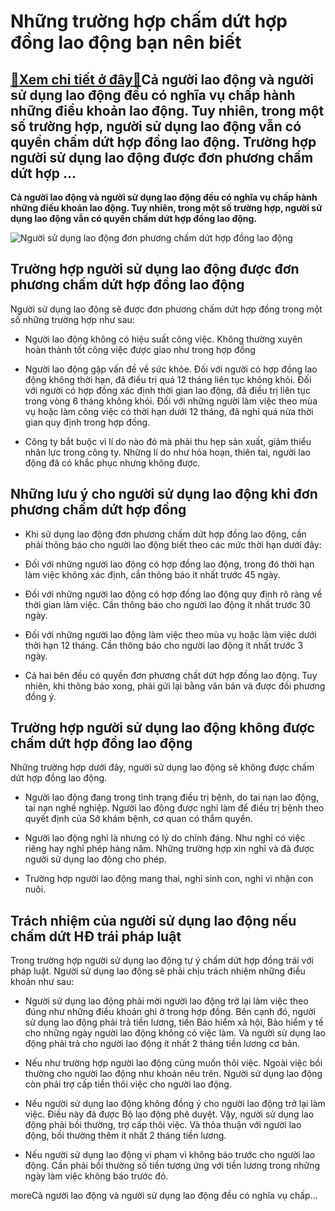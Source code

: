 Những trường hợp chấm dứt hợp đồng lao động bạn nên biết
========================================================

[:gift:Xem chi tiết ở đây:gift:](https://hddtvn.com/nhung-truong-hop-cham-dut-hop-dong-lao-dong-ban-nen-biet/)Cả người lao động và người sử dụng lao động đều có nghĩa vụ chấp hành những điều khoản lao động. Tuy nhiên, trong một số trường hợp, người sử dụng lao động vẫn có quyền chấm dứt hợp đồng lao động. Trường hợp người sử dụng lao động được đơn phương chấm dứt hợp …
---------------------------------------------------------------------------------------------------------------------------------------------------------------------------------------------------------------------------------------------------------------------

**Cả người lao động và người sử dụng lao động đều có nghĩa vụ chấp hành những điều khoản lao động. Tuy nhiên, trong một số trường hợp, người sử dụng lao động vẫn có quyền chấm dứt hợp đồng lao động.**


![Người sử dụng lao động đơn phương chấm dứt hợp đồng lao động ](https://hddtvn.com/wp-content/uploads/2021/01/quyet-dinh-cham-dut-hop-dong-lao-dong-3-1-scaled.jpg)


Trường hợp người sử dụng lao động được đơn phương chấm dứt hợp đồng lao động
----------------------------------------------------------------------------


Người sử dụng lao động sẽ được đơn phương chấm dứt hợp đồng trong một số những trường hợp như sau:




* Người lao động không có hiệu suất công việc. Không thường xuyên hoàn thành tốt công việc được giao như trong hợp đồng

* Người lao động gặp vấn đề về sức khỏe. Đối với người có hợp đồng lao động không thời hạn, đã điều trị quá 12 tháng liên tục không khỏi. Đối với người có hợp đồng xác định thời gian lao động, đã điều trị liên tục trong vòng 6 tháng không khỏi. Đối với những người làm việc theo mùa vụ hoặc làm công việc có thời hạn dưới 12 tháng, đã nghỉ quá nửa thời gian quy định trong hợp đồng.

* Công ty bắt buộc vì lí do nào đó mà phải thu hẹp sản xuất, giảm thiểu nhân lực trong công ty. Những lí do như hỏa hoạn, thiên tai, người lao động đã có khắc phục nhưng không được.



Những lưu ý cho người sử dụng lao động khi đơn phương chấm dứt hợp đồng
-----------------------------------------------------------------------




* Khi sử dụng lao động đơn phương chấm dứt hợp đồng lao động, cần phải thông báo cho người lao động biết theo các mức thời hạn dưới đây:



+ Đối với những người lao động có hợp đồng lao động, trong đó thời hạn làm việc không xác định, cần thông báo ít nhất trước 45 ngày.


+ Đối với những người lao động có hợp đồng lao động quy định rõ ràng về thời gian làm việc. Cần thông báo cho người lao động ít nhất trước 30 ngày.


+ Đối với những người lao động làm việc theo mùa vụ hoặc làm việc dưới thời hạn 12 tháng. Cần thông báo cho người lao động ít nhất trước 3 ngày.




* Cả hai bên đều có quyền đơn phương chất dứt hợp đồng lao động. Tuy nhiên, khi thông báo xong, phải gửi lại bằng văn bản và được đối phương đồng ý.



Trường hợp người sử dụng lao động không được chấm dứt hợp đồng lao động
-----------------------------------------------------------------------



Những trường hợp dưới đây, người sử dụng lao động sẽ không được chấm dứt hợp đồng lao động.




* Người lao động đang trong tình trạng điều trị bệnh, do tai nạn lao động, tai nạn nghề nghiệp. Người lao động được nghỉ làm để điều trị bệnh theo quyết định của Sở khám bệnh, cơ quan có thẩm quyền.

* Người lao động nghỉ là nhưng có lý do chính đáng. Như nghỉ có việc riêng hay nghỉ phép hàng năm. Những trường hợp xin nghỉ và đã được người sử dụng lao động cho phép.

* Trường hợp người lao động mang thai, nghỉ sinh con, nghỉ vì nhận con nuôi.



Trách nhiệm của người sử dụng lao động nếu chấm dứt HĐ trái pháp luật
---------------------------------------------------------------------


Trong trường hợp người sử dụng lao động tự ý chấm dứt hợp đồng trái với pháp luật. Người sử dụng lao động sẽ phải chịu trách nhiệm những điều khoản như sau:




* Người sử dụng lao động phải mời người lao động trở lại làm việc theo đúng như những điều khoản ghi ở trong hợp đồng. Bên cạnh đó, người sử dụng lao động phải trả tiền lương, tiền Bảo hiểm xã hội, Bảo hiểm y tế cho những ngày người lao động không có việc làm. Và người sử dụng lao động phải trả cho người lao động ít nhất 2 tháng tiền lương cơ bản.

* Nếu như trường hợp người lao động cũng muốn thôi việc. Ngoài việc bồi thường cho người lao động như khoản nêu trên. Người sử dụng lao động còn phải trợ cấp tiền thôi việc cho người lao động.

* Nếu người sử dụng lao động không đồng ý cho người lao động trở lại làm việc. Điều này đã được Bộ lao động phê duyệt. Vậy, người sử dụng lao động phải bồi thường, trợ cấp thôi việc. Và thỏa thuận với người lao động, bồi thường thêm ít nhất 2 tháng tiền lương.

* Nếu người sử dụng lao động vi phạm vì không báo trước cho người lao động. Cần phải bồi thường số tiền tương ứng với tiền lương trong những ngày làm việc không báo trước đó.



moreCả người lao động và người sử dụng lao động đều có nghĩa vụ chấp…

